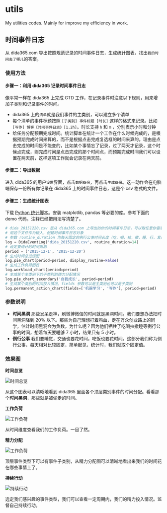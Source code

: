 # utils
My utilities codes. Mainly for improve my efficiency in work.

## 时间事件日志

从 dida365.com 导出按照规范记录的时间事件日志，生成统计图表，找出`我的时间去了哪儿`的答案。

### 使用方法

#### 步骤一：利用 dida365 记录时间事件日志

像平常一样在 dida365 上完成 GTD 工作，在记录事件时注意以下规则，用来增加子类别和记录事件的时间。

* dida365 上的`清单`就是我们事件的主类别，可以建立多个清单
* 每个清单的事件标题按照 `[子类别] 事件标题 [时长]` 这样的格式来记录。比如`[写作] 博客《时间事件日志》[1.2h]`。时长支持 `h` 和 `m` ，分别表示小时和分钟
* 给任务分配预期完成时间。统计脚本在统计一个工作在什么时候完成的，是根据预期完成时间来算的，而不是根据点击完成复选框的时间来算的。理由是点击完成的时间是不能变的，比如某个事情忘了记录，过了两天才记录，这个时候点完成，则完成时间是点击完成的那个时间点，而预期完成时间我们可以设置在两天前，这样这项工作就会记录在两天前。

#### 步骤二：导出数据

进入 dida365 的用户`设置`界面，点击`数据备份`，再点击`生成备份`。这一动作会在电脑端保存一份所有你记录在 dida365 上的时间事件日志，这是个 csv 格式的文件。

#### 步骤三：生成统计图表

下载 [Python 统计脚本](https://github.com/kamidox/utils/dida365/dida_event_log.py)。安装 matplotlib, pandas 等必要的库。参考下面的 demo 代码。注释已经把用法写清楚了。

```python
# dida_20151220.csv 是从 dida365.com 上导出的你的时间事件日志，可以取任意你喜欢的文件名
# 用这个文件作为输入，创建时间事件日志对象
# 参数 routine_duration 为每天固定的例行公事时间长度（吃，喝，拉，撒，睡，行，发呆），单位为小时
log = DidaEventLog('dida_20151220.csv', routine_duration=14)
# 设定要统计的时间周期
period = ('2015-12-1', '2015-12-20')
# 生成时间总览饼图
log.pie_chart(period=period, display_routine=False)
# 生成工作负荷图表
log.workload_chart(period=period)
# 生成某个主类别下的子类别的精力分配情况
log.pie_chart_secondary('自我成长', period=period)
# 生成某个类别的时间投入情况，fields 参数可以是主类别也可以是子类别
log.permanent_action_chart(fields=['机器学习', '写作'], period=period)
```

### 参数说明

* **时间黑洞**
  那些发呆走神，刷微博微信的时间就是黑洞时间。我们要想办法把时间黑洞降到 20% 以下。那些为自己理想打着鸡血，走在万众创业路上的同学，估计时间黑洞会为负数。为什么呢？因为他们牺牲了吃喝拉撒睡等例行公事的时间，想着每天要睡够 7 小时，结果只有 5 小时。
* **例行公事**
  我们要睡觉，交通也要花时间，吃饭也要花时间。这部分我们称为例行公事，每天相对比较固定，简单起见，统计时，我们就取个固定值。


### 效果图

**时间总览**

![时间总览](https://raw.githubusercontent.com/kamidox/blogs/master/images/dida365_pie_chart.png)

从这个图表可以清晰地看到 dida365 里面各个顶层类别事件的时间分配。看看那个**时间黑洞**，那些就是被偷走的时间。

**工作负荷**

![工作负荷](https://raw.githubusercontent.com/kamidox/blogs/master/images/dida365_workload_chart.png)

从时间维度查看我们的工作负荷。一目了然。

**精力分配**

![工作负荷](https://raw.githubusercontent.com/kamidox/blogs/master/images/dida365_pie_chart_sec.png)

顶层事件类型下可以有事件子类别，从精力分配图可以清晰地看出来我们的时间花在哪些事情上了。

**持续行动**

![持续行动](https://raw.githubusercontent.com/kamidox/blogs/master/images/dida365_pa_chart.png)

选定我们感兴趣的事件类型，我们可以查看一定周期内，我们的精力投入情况。监督自己持续行动。
